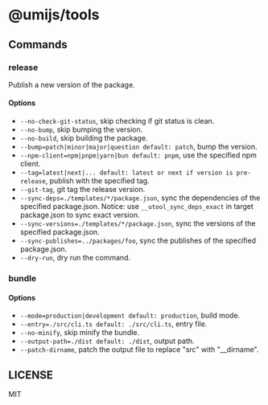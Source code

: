# @umijs/tools

## Commands

### release

Publish a new version of the package.

#### Options

- `--no-check-git-status`, skip checking if git status is clean.
- `--no-bump`, skip bumping the version.
- `--no-build`, skip building the package.
- `--bump=patch|minor|major|question default: patch`, bump the version.
- `--npm-client=npm|pnpm|yarn|bun default: pnpm`, use the specified npm client.
- `--tag=latest|next|... default: latest or next if version is pre-release`, publish with the specified tag.
- `--git-tag`, git tag the release version.
- `--sync-deps=./templates/*/package.json`, sync the dependencies of the specified package.json. Notice: use `__utool_sync_deps_exact` in target package.json to sync exact version.
- `--sync-versions=./templates/*/package.json`, sync the versions of the specified package.json.
- `--sync-publishes=../packages/foo`, sync the publishes of the specified package.json.
- `--dry-run`, dry run the command.

### bundle

#### Options

- `--mode=production|development default: production`, build mode.
- `--entry=./src/cli.ts default: ./src/cli.ts`, entry file.
- `--no-minify`, skip minify the bundle.
- `--output-path=./dist default: ./dist`, output path.
- `--patch-dirname`, patch the output file to replace "src" with "__dirname".

## LICENSE

MIT

